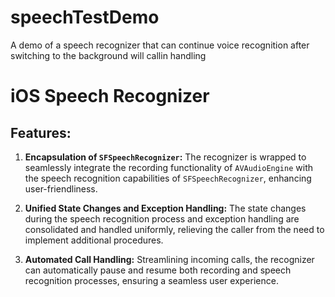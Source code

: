 # speechTestDemo
A demo of a speech recognizer that can continue voice recognition after switching to the background will callin handling

# iOS Speech Recognizer

## Features:

1. **Encapsulation of `SFSpeechRecognizer`:** The recognizer is wrapped to seamlessly integrate the recording functionality of `AVAudioEngine` with the speech recognition capabilities of `SFSpeechRecognizer`, enhancing user-friendliness.

2. **Unified State Changes and Exception Handling:** The state changes during the speech recognition process and exception handling are consolidated and handled uniformly, relieving the caller from the need to implement additional procedures.

3. **Automated Call Handling:** Streamlining incoming calls, the recognizer can automatically pause and resume both recording and speech recognition processes, ensuring a seamless user experience.

